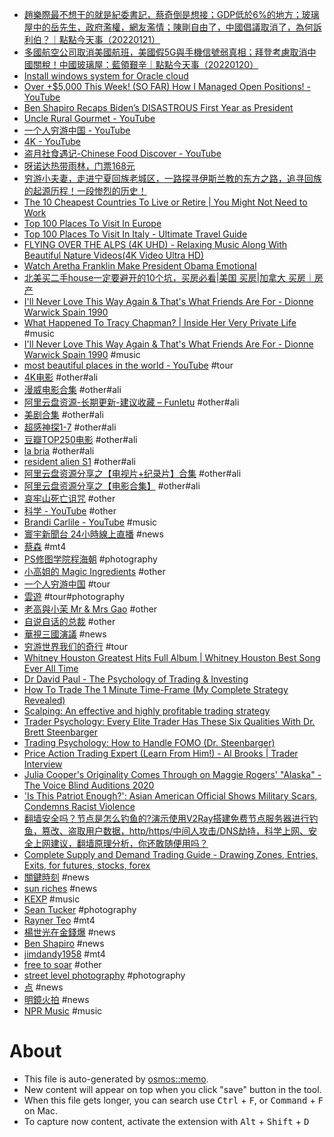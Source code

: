 - [趙樂際最不想干的就是紀委書記，蔡奇倒是想接；GDP低於6%的地方；玻璃屋中的岳先生，政府濫權，網友濫情；陳剛自由了，中國倡議取消了，為何訴利伯？｜點點今天事（20220121）](https://www.youtube.com/watch?v=1vdaq9mm38o)
- [多國航空公司取消美國航班，美國假5G與手機信號弱真相；拜登考慮取消中國關稅！中國玻璃屋：藍領艱辛｜點點今天事（20220120）](https://www.youtube.com/watch?v=o69pARm_xA8)
- [Install windows system for Oracle cloud](https://www.youtube.com/watch?v=VzB4tZP7Njg)
- [Over +$5,000 This Week! (SO FAR) How I Managed Open Positions! - YouTube](https://www.youtube.com/watch?v=6oL6n4L9EXE)
- [Ben Shapiro Recaps Biden’s DISASTROUS First Year as President](https://www.youtube.com/watch?v=HBkoNvE4MOI)
- [Uncle Rural Gourmet - YouTube](https://www.youtube.com/channel/UC00q9Udz9vdljIfN-8fCkQQ/videos)
- [一个人穷游中国 - YouTube](https://www.youtube.com/channel/UCuRe0FbWlSS4zgbXt7xxPKg/videos)
- [4K - YouTube](https://www.youtube.com/results?search_query=4K)
- [盗月社食遇记-Chinese Food Discover - YouTube](https://www.youtube.com/channel/UCP-3kpzMMSUek7EqStDWypA/videos)
- [呀诺达热带雨林，门票168元](https://www.youtube.com/watch?v=EHyW1yvFcmY)
- [穷游小夫妻，走进宁夏回族老城区，一路探寻伊斯兰教的东方之路，追寻回族的起源历程！一段惨烈的历史！](https://www.youtube.com/watch?v=zcz5JrstTvU)
- [The 10 Cheapest Countries To Live or Retire | You Might Not Need to Work](https://www.youtube.com/watch?v=_fwM8K8bWH4)
- [Top 100 Places To Visit In Europe](https://www.youtube.com/watch?v=ixIzimI35SE)
- [Top 100 Places To Visit In Italy - Ultimate Travel Guide](https://www.youtube.com/watch?v=02jQiIkEGh8)
- [FLYING OVER THE ALPS (4K UHD) - Relaxing Music Along With Beautiful Nature Videos(4K Video Ultra HD)](https://www.youtube.com/watch?v=fDxHjLaSaZ8)
- [Watch Aretha Franklin Make President Obama Emotional](https://www.youtube.com/watch?v=diwF1-xJwZM)
- [北美买二手house一定要避开的10个坑，买房必看|美国 买房|加拿大 买房｜房产](https://www.youtube.com/watch?v=d5FHaV4bpTA)
- [I'll Never Love This Way Again & That's What Friends Are For - Dionne Warwick Spain 1990](https://www.youtube.com/watch?v=u3k4chBjMxo)
- [What Happened To Tracy Chapman? | Inside Her Very Private Life](https://www.youtube.com/watch?v=lYQIEShIkKc) #music
- [I'll Never Love This Way Again & That's What Friends Are For - Dionne Warwick Spain 1990](https://www.youtube.com/watch?v=u3k4chBjMxo) #music
- [most beautiful places in the world - YouTube](https://www.youtube.com/results?search_query=most+beautiful+places+in+the+world) #tour
- [4K电影](https://www.aliyundrive.com/s/QdwVuBQtQeo/folder/61aee2ec6196eb1d88964723863bfd1dcffe4975) #other#ali
- [漫威电影合集](https://www.aliyundrive.com/s/LoLStqVyx4U/folder/61af04323a55e3e050b948d487c2118ba239db71) #other#ali
- [阿里云盘资源-长期更新-建议收藏 – Funletu](https://funletu.com/10557/.html) #other#ali
- [美剧合集](https://www.aliyundrive.com/s/pSQqbAr4842/folder/614805340f6300319daa4a6ea877476c13a86bc5) #other#ali
- [超感神探1-7](https://www.aliyundrive.com/s/9Q1gozMNj2b/folder/61af63f352bf842dae964a05b57bd08f617c2a09) #other#ali
- [豆瓣TOP250电影](https://www.aliyundrive.com/s/vgm4eyETfow/folder/613e1a8f05c7c98661364066a4de341c2bccf3a2) #other#ali
- [la bria](https://www.aliyundrive.com/s/s7J3dVtYTnE/folder/61af6a9b67affe0ba70b4336a839357fef482b5d) #other#ali
- [resident alien S1](https://www.aliyundrive.com/s/7QT6jAA1btW/folder/611e5a3ea284148d2d9942f4b6f706eb75b38ccc) #other#ali
- [阿里云盘资源分享之【电视片+纪录片】合集](https://binghequanzi.blogspot.com/2021/11/blog-post_12.html) #other#ali
- [阿里云盘资源分享之【电影合集】](https://binghequanzi.blogspot.com/2021/11/blog-post_91.html) #other#ali
- [哀牢山死亡诅咒](https://www.youtube.com/watch?v=BaQjJTpgeS0) #other
- [科学 - YouTube](https://www.youtube.com/results?search_query=%E7%A7%91%E5%AD%A6) #other
- [Brandi Carlile - YouTube](https://www.youtube.com/results?search_query=Brandi+Carlile) #music
- [寰宇新聞台 24小時線上直播](https://www.youtube.com/watch?v=Fpsi2cmXGMs) #news
- [蔡森](https://www.youtube.com/channel/UCoZ94vl_voZvcQNInS_VL5w/videos) #mt4
- [PS修图学院程海朝](https://www.youtube.com/c/%E7%A8%8B%E6%B5%B7%E6%9C%9DPS%E4%BF%AE%E5%9B%BE%E5%AD%A6%E9%99%A2/videos) #photography
- [小高姐的 Magic Ingredients](https://www.youtube.com/c/MagicIngredients/videos) #other
- [一个人穷游中国](https://www.youtube.com/channel/UCuRe0FbWlSS4zgbXt7xxPKg/videos) #tour
- [雲遊](https://www.youtube.com/c/%E9%9B%B2%E9%81%8A2020/videos) #tour#photography
- [老高與小茉 Mr & Mrs Gao](https://www.youtube.com/channel/UCMUnInmOkrWN4gof9KlhNmQ/videos) #other
- [自说自话的总裁](https://www.youtube.com/c/%E8%87%AA%E8%AF%B4%E8%87%AA%E8%AF%9D%E7%9A%84%E6%80%BB%E8%A3%81/videos) #other
- [華視三國演議](https://www.youtube.com/c/%E8%8F%AF%E8%A6%96%E4%B8%89%E5%9C%8B%E6%BC%94%E8%AD%B0/videos) #news
- [穷游世界我们的奇行](https://www.youtube.com/channel/UCSW4sokhjnXHipsOdv7T1wA/videos) #tour
- [Whitney Houston Greatest Hits Full Album | Whitney Houston Best Song Ever All Time](https://www.youtube.com/watch?v=jLcqAwHpP8k)
- [Dr David Paul - The Psychology of Trading & Investing](https://www.youtube.com/watch?v=MGglyvc8d58)
- [How To Trade The 1 Minute Time-Frame (My Complete Strategy Revealed)](https://www.youtube.com/watch?v=ncvBD2TXKys)
- [Scalping: An effective and highly profitable trading strategy](https://www.youtube.com/watch?v=8F3mdBtygzQ)
- [Trader Psychology: Every Elite Trader Has These Six Qualities With Dr. Brett Steenbarger](https://www.youtube.com/watch?v=lsmnlIoH5qA)
- [Trading Psychology: How to Handle FOMO (Dr. Steenbarger)](https://www.youtube.com/watch?v=bEXz7Abf-wM)
- [Price Action Trading Expert (Learn From Him!) - Al Brooks  | Trader Interview](https://www.youtube.com/watch?v=GwEtBdh9sEY)
- [Julia Cooper's Originality Comes Through on Maggie Rogers' "Alaska" - The Voice Blind Auditions 2020](https://www.youtube.com/watch?v=UsoyY2vTwBw&list=RDUsoyY2vTwBw&start_radio=1)
- ['Is This Patriot Enough?': Asian American Official Shows Military Scars, Condemns Racist Violence](https://www.youtube.com/watch?v=zTJa_SwHcTE)
- [翻墙安全吗？节点是怎么钓鱼的?演示使用V2Ray搭建免费节点服务器进行钓鱼，篡改、盗取用户数据，http/https/中间人攻击/DNS劫持，科学上网、安全上网建议，翻墙原理分析，你还敢随便用吗？](https://www.youtube.com/watch?v=vuF6rDLp3pg)
- [Complete Supply and Demand Trading Guide - Drawing Zones, Entries, Exits, for futures, stocks, forex](https://www.youtube.com/watch?v=4rq-NXRugdE)
- [關鍵時刻](https://www.youtube.com/c/ettvCTime/videos) #news
- [sun riches](https://www.youtube.com/user/sun2823793/videos) #news
- [KEXP](https://www.youtube.com/c/kexp/videos) #music
- [Sean Tucker](https://www.youtube.com/c/SeanTuckerphoto/videos) #photography
- [Rayner Teo](https://www.youtube.com/user/tradingwithrayner/videos) #mt4
- [楊世光在金錢爆](https://www.youtube.com/c/%E9%87%91%E9%8C%A2%E7%88%86/videos) #news
- [Ben Shapiro](https://www.youtube.com/c/BenShapiro/videos) #news
- [jimdandy1958](https://www.youtube.com/c/Jimdandy1958/videos) #mt4
- [free to soar](https://www.youtube.com/c/%E8%87%AA%E7%94%B1%E9%A3%9E%E7%BF%942018/videos) #other
- [street level photography](https://www.youtube.com/c/StreetLevelPhotography/videos) #photography
- [点](https://www.youtube.com/c/%E6%98%8E%E9%95%9C-%E6%83%B3%E7%82%B9%E5%B0%B1%E7%82%B9/videos) #news
- [明鏡火拍](https://www.youtube.com/c/mingjinghuopai/videos) #news
- [NPR Music](https://www.youtube.com/c/nprmusic/videos) #music


# About

- This file is auto-generated by [osmos::memo](https://github.com/osmoscraft/osmosmemo).
- New content will appear on top when you click "save" button in the tool.
- When this file gets longer, you can search use <kbd>Ctrl</kbd> + <kbd>F</kbd>, or <kbd>Command</kbd> + <kbd>F</kbd> on Mac.
- To capture now content, activate the extension with <kbd>Alt</kbd> + <kbd>Shift</kbd> + <kbd>D</kbd>
